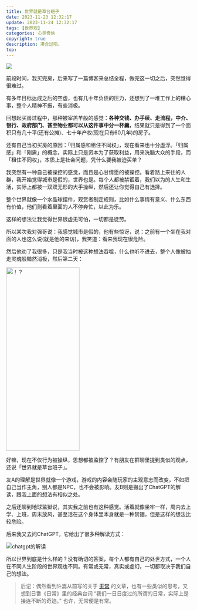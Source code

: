 ```yaml
---
title: 世界就是草台班子
date: 2023-11-23 12:32:17
update: 2023-11-24 12:32:17
tags: [世界观]
categories: 心灵奇旅
copyright: true
description: 凑合过呗。
top:
---
```


<img src="https://s2.loli.net/2023/11/23/pTwjIJUboOYXeE3.jpg">

前段时间，我买完房，后来写了一篇博客来总结全程，做完这一切之后，突然觉得很难过。

有多年目标达成之后的空虚，也有几十年负债的压力，还想到了一堆工作上的糟心事，整个人精神不振，有些消极。

回想起买房过程中，那种被宰羔羊般的感觉：**各种交钱、办手续、走流程，中介、银行、政府部门、甚至物业都可以从这件事中分一杯羹**，结果就只是得到了一个面积只有几十平(还有公摊)、七十年产权(现在只有60几年)的房子。

还有自己当初买房的原因：「归属感和租住不同权」，现在看来也十分虚浮。「归属感」和「刚需」的概念，实际上只是资本为了获取利益，用来洗脑大众的手段，而「租住不同权」，本质上是社会问题，凭什么要我被迫买单？

我突然有一种自己被操控的感觉，而且是心甘情愿的被操控。看着路上来往的人群，我开始觉得城市是假的，世界也是。每个人都被禁锢着，我们以为的人生和生活，实际上都被一双双无形的大手操纵，然后还让你觉得自己有选择。

整个世界就像一个水晶球摆件，观赏者制定规则，比如什么事情有意义、什么东西有价值，他们则看着里面的人不停奔忙，以此为乐。

这样的想法让我觉得世界很虚无可怕，一切都是徒劳。

所以某次我对强哥说：我感觉城市是假的，他有些惊讶，说：之前有一个坐在我对面的人也这么说(就是他的来访)，我笑道：看来我现在很危险。

然后他劝了我很多，只是我当时被这种想法吞噬，什么也听不进去，整个人像被抽走灵魂般黯然消极，然后第二天：

<img src="https://s2.loli.net/2023/11/26/FV4AcwKRtsl7MHX.png" width = "200" height = "500" alt="！？">

好嘛，现在不仅行为被操纵，思想都被监控了？有朋友在群聊里提到类似的观点，还说「世界就是草台班子」。

友A的理解是世界就像一个游戏，游戏的内容会随玩家的主观意志而改变，不如把自己当作主角，别人都是NPC，也不会被影响。友B则是搬出了ChatGPT的解读，跟我上面的想法有相似之处。

之后还聊到地球监狱说，其实我之前也有这种感觉。活着就像坐牢一样，周内去上学、上班，周末放风，甚至活在这个身体里本身就是一种禁锢，但是这样的想法比较危险。

后来我又去问ChatGPT，它给出了很多种解读方式：

![chatgpt的解读](https://s2.loli.net/2023/11/24/B1TYQL6qZpotcvH.jpg)

所以世界到底是什么样的？没有确切的答案，每个人都有自己的处世方式，一个人在不同人生阶段的世界观也不同。有常或无常，真实或虚幻，一切都取决于我们自己的想法。

> 后记：偶然看到许嵩从前写的关于 [无常](https://www.bilibili.com/read/cv8944043/) 的文章，也有一些类似的思考，又想到日番《日常》里的经典台词 “我们一日日度过的所谓的日常，实际上是接连不断的奇迹。” 
也许，无常便是有常。